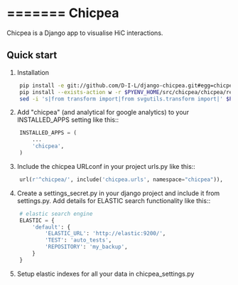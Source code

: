 =======
Chicpea
=======

Chicpea is a Django app to visualise HiC interactions.

Quick start
-----------

1. Installation
```bash
	pip install -e git://github.com/D-I-L/django-chicpea.git#egg=chicpea
	pip install --exists-action w -r $PYENV_HOME/src/chicpea/chicpea/requirements.txt 
	sed -i 's|from transform import|from svgutils.transform import|' $PYENV_HOME/src/svgutils/src/svgutils/templates.py
```

2. Add "chicpea" (and analytical for google analytics) to your INSTALLED_APPS setting like this::
```python
    INSTALLED_APPS = (
        ...
        'chicpea',
    )
```

3. Include the chicpea URLconf in your project urls.py like this::
```python
	url(r'^chicpea/', include('chicpea.urls', namespace="chicpea")),
```

4. Create a settings_secret.py in your django project and include it from settings.py.  Add details for ELASTIC search functionality like this::
```python
	# elastic search engine
	ELASTIC = {
	    'default': {
	        'ELASTIC_URL': 'http://elastic:9200/',
	        'TEST': 'auto_tests',
	        'REPOSITORY': 'my_backup',
	    }
	}
```

5. Setup elastic indexes for all your data in chicpea_settings.py